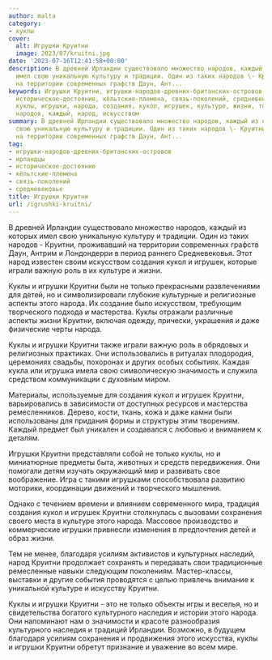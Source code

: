 ```yaml
---
author: malta
category:
- куклы
cover:
  alt: Игрушки Круитни
  image: 2023/07/kruitni.jpg
date: '2023-07-16T12:41:58+00:00'
description: В древней Ирландии существовало множество народов, каждый из которых
  имел свою уникальную культуру и традиции. Один из таких народов \- Круитни, проживавший
  на территории современных графств Даун, Ант...
keywords: Игрушки Круитни, игрушки-народов-древних-британских-островов, ирландцы,
  историческое-достояние, кёльтские-племена, связь-поколений, средневековье, круитни,
  куклы, игрушки, народа, создания, кукол, игрушек, культуре, жизни, только, ирландии,
  народов, каждый, народ, искусством
summary: В древней Ирландии существовало множество народов, каждый из которых имел
  свою уникальную культуру и традиции. Один из таких народов \- Круитни, проживавший
  на территории современных графств Даун, Ант...
tag:
- игрушки-народов-древних-британских-островов
- ирландцы
- историческое-достояние
- кёльтские-племена
- связь-поколений
- средневековье
title: Игрушки Круитни
url: /igrushki-kruitni/
---
```


В древней Ирландии существовало множество народов, каждый из которых имел свою уникальную культуру и традиции. Один из таких народов \- Круитни, проживавший на территории современных графств Даун, Антрим и Лондондерри в период раннего Средневековья. Этот народ известен своим искусством создания кукол и игрушек, которые играли важную роль в их культуре и жизни.

Куклы и игрушки Круитни были не только прекрасными развлечениями для детей, но и символизировали глубокие культурные и религиозные аспекты этого народа. Их создание было искусством, требующим творческого подхода и мастерства. Куклы отражали различные аспекты жизни Круитни, включая одежду, прически, украшения и даже физические черты народа.

Куклы и игрушки Круитни также играли важную роль в обрядовых и религиозных практиках. Они использовались в ритуалах плодородия, церемониях свадьбы, похоронах и других особых событиях. Каждая кукла или игрушка имела свою символическую значимость и служила средством коммуникации с духовным миром.

Материалы, используемые для создания кукол и игрушек Круитни, варьировались в зависимости от доступных ресурсов и мастерства ремесленников. Дерево, кости, ткань, кожа и даже камни были использованы для придания формы и структуры этим творениям. Каждый предмет был уникален и создавался с любовью и вниманием к деталям.

Игрушки Круитни представляли собой не только куклы, но и миниатюрные предметы быта, животных и средств передвижения. Они помогали детям изучать окружающий мир и развивать свое воображение. Игра с такими игрушками способствовала развитию моторики, координации движений и творческого мышления.

Однако с течением времени и влиянием современного мира, традиция создания кукол и игрушек Круитни столкнулась с вызовами сохранения своего места в культуре этого народа. Массовое производство и коммерческие игрушки привнесли изменения в предпочтения детей и образ жизни.

Тем не менее, благодаря усилиям активистов и культурных наследий, народ Круитни продолжает сохранять и передавать свои традиционные ремесленные навыки следующим поколениям. Мастер-классы, выставки и другие события проводятся с целью привлечь внимание к уникальной культуре и искусству Круитни.

Куклы и игрушки Круитни \- это не только объекты игры и веселья, но и свидетельства богатого культурного наследия и истории этого народа. Они напоминают нам о значимости и красоте разнообразия культурного наследия и традиций Ирландии. Возможно, в будущем благодаря усилиям сохранения и продвижения этого искусства, куклы и игрушки Круитни обретут признание и уважение во всем мире.